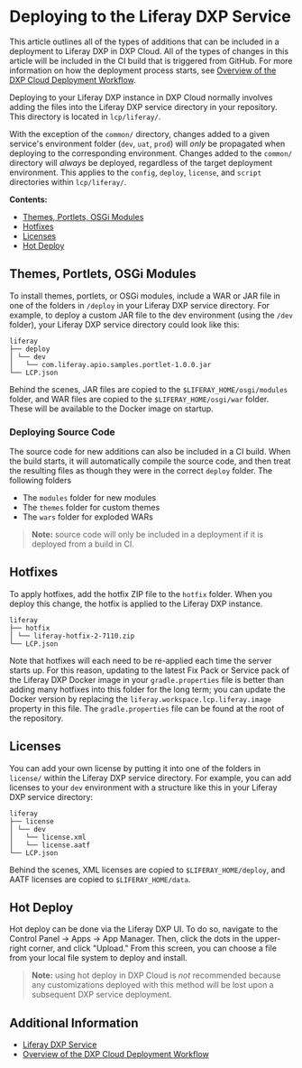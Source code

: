 # Deploying to the Liferay DXP Service

This article outlines all of the types of additions that can be included in a deployment to Liferay DXP in DXP Cloud. All of the types of changes in this article will be included in the CI build that is triggered from GitHub. For more information on how the deployment process starts, see [Overview of the DXP Cloud Deployment Workflow](./06-overview-of-the-dxp-cloud-deployment-workflow.md).

Deploying to your Liferay DXP instance in DXP Cloud normally involves adding the files into the Liferay DXP service directory in your repository. This directory is located in `lcp/liferay/`.

With the exception of the `common/` directory, changes added to a given service's environment folder (`dev`, `uat`, `prod`) will _only_ be propagated when deploying to the corresponding environment. Changes added to the `common/` directory will _always_ be deployed, regardless of the target deployment environment. This applies to the `config`, `deploy`, `license`, and `script` directories within `lcp/liferay/`.

**Contents:**

* [Themes, Portlets, OSGi Modules](#themes-portlets-osgi-modules)
* [Hotfixes](#hotfixes)
* [Licenses](#licenses)
* [Hot Deploy](#hot-deploy)

## Themes, Portlets, OSGi Modules

To install themes, portlets, or OSGi modules, include a WAR or JAR file in one of the folders in `/deploy` in your Liferay DXP service directory. For example, to deploy a custom JAR file to the dev environment (using the `/dev` folder), your Liferay DXP service directory could look like this:

    liferay
    ├── deploy
    │ └── dev
    │   └── com.liferay.apio.samples.portlet-1.0.0.jar
    └── LCP.json

Behind the scenes, JAR files are copied to the `$LIFERAY_HOME/osgi/modules` folder, and WAR files are copied to the `$LIFERAY_HOME/osgi/war` folder. These will be available to the Docker image on startup.

### Deploying Source Code

The source code for new additions can also be included in a CI build. When the build starts, it will automatically compile the source code, and then treat the resulting files as though they were in the correct `deploy` folder. The following folders 

* The `modules` folder for new modules
* The `themes` folder for custom themes
* The `wars` folder for exploded WARs

> **Note:** source code will only be included in a deployment if it is deployed from a build in CI. 

## Hotfixes

To apply hotfixes, add the hotfix ZIP file to the `hotfix` folder. When you deploy this change, the hotfix is applied to the Liferay DXP instance.

    liferay
    ├── hotfix
    │ └── liferay-hotfix-2-7110.zip
    └── LCP.json

Note that hotfixes will each need to be re-applied each time the server starts up. For this reason, updating to the latest Fix Pack or Service pack of the Liferay DXP Docker image in your `gradle.properties` file is better than adding many hotfixes into this folder for the long term; you can update the Docker version by replacing the `liferay.workspace.lcp.liferay.image` property in this file. The `gradle.properties` file can be found at the root of the repository.

## Licenses

You can add your own license by putting it into one of the folders in `license/` within the Liferay DXP service directory. For example, you can add licenses to your `dev` environment with a structure like this in your Liferay DXP service directory:

    liferay
    ├── license
    │ └── dev
    │   └── license.xml
    │   └── license.aatf
    └── LCP.json

Behind the scenes, XML licenses are copied to `$LIFERAY_HOME/deploy`, and AATF licenses are copied to `$LIFERAY_HOME/data`.

## Hot Deploy

Hot deploy can be done via the Liferay DXP UI. To do so, navigate to the Control Panel → Apps → App Manager. Then, click the dots in the upper-right corner, and click "Upload." From this screen, you can choose a file from your local file system to deploy and install.

> **Note:** using hot deploy in DXP Cloud is _not_ recommended because any customizations deployed with this method will be lost upon a subsequent DXP service deployment.

## Additional Information

* [Liferay DXP Service](./01-intro.md)
* [Overview of the DXP Cloud Deployment Workflow](./06-overview-of-the-dxp-cloud-deployment-workflow.md)
